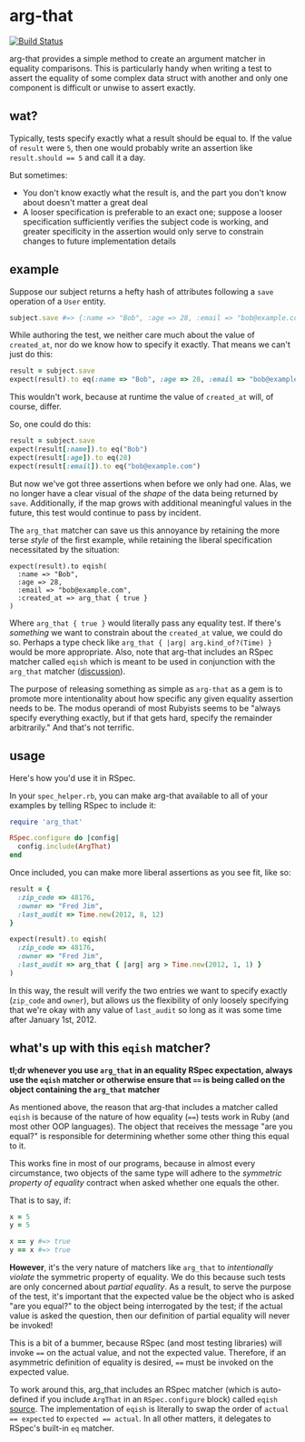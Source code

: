 # arg-that

[![Build Status](https://travis-ci.org/testdouble/arg-that.png?branch=master)](https://travis-ci.org/testdouble/arg-that)

arg-that provides a simple method to create an argument matcher in equality comparisons. This is particularly handy when writing a test to assert the equality of some complex data struct with another and only one component is difficult or unwise to assert exactly.

## wat?

Typically, tests specify exactly what a result should be equal to. If the value of `result` were `5`, then one would probably write an assertion like `result.should == 5` and call it a day.

But sometimes:

* You don't know exactly what the result is, and the part you don't know about doesn't matter a great deal
* A looser specification is preferable to an exact one; suppose a looser specification sufficiently verifies the subject code is working, and greater specificity in the assertion would only serve to constrain changes to future implementation details

## example

Suppose our subject returns a hefty hash of attributes following a `save` operation of a `User` entity.

``` ruby
subject.save #=> {:name => "Bob", :age => 28, :email => "bob@example.com" :created_at => 2013-07-18 21:40:58 -0400}
```

While authoring the test, we neither care much about the value of `created_at`, nor do we know how to specify it exactly. That means we can't just do this:

``` ruby
result = subject.save
expect(result).to eq(:name => "Bob", :age => 28, :email => "bob@example.com" :created_at => Time.new(2013,7,18,21,40,58,"-04:00"))
```

This wouldn't work, because at runtime the value of `created_at` will, of course, differ.

So, one could do this:

``` ruby
result = subject.save
expect(result[:name]).to eq("Bob")
expect(result[:age]).to eq(28)
expect(result[:email]).to eq("bob@example.com")
```

But now we've got three assertions when before we only had one. Alas, we no longer have a clear visual of the *shape* of the data being returned by `save`. Additionally, if the map grows with additional meaningful values in the future, this test would continue to pass by incident.

The `arg_that` matcher can save us this annoyance by retaining the more terse *style* of the first example, while retaining the liberal specification necessitated by the situation:

```
expect(result).to eqish(
  :name => "Bob",
  :age => 28,
  :email => "bob@example.com",
  :created_at => arg_that { true }
)
```

Where `arg_that { true }` would literally pass any equality test. If there's *something* we want to constrain about the `created_at` value, we could do so. Perhaps a type check like `arg_that { |arg| arg.kind_of?(Time) }` would be more appropriate. Also, note that arg-that includes an RSpec matcher called `eqish` which is meant to be used in conjunction with the `arg_that` matcher ([discussion](https://github.com/testdouble/arg-that#whats-up-with-this-eqish-matcher)).

The purpose of releasing something as simple as `arg-that` as a gem is to promote more intentionality about how specific any given equality assertion needs to be. The modus operandi of most Rubyists seems to be "always specify everything exactly, but if that gets hard, specify the remainder arbitrarily." And that's not terrific.

## usage

Here's how you'd use it in RSpec.

In your `spec_helper.rb`, you can make arg-that available to all of your examples by telling RSpec to include it:

``` ruby
require 'arg_that'

RSpec.configure do |config|
  config.include(ArgThat)
end
```

Once included, you can make more liberal assertions as you see fit, like so:

``` ruby
result = {
  :zip_code => 48176,
  :owner => "Fred Jim",
  :last_audit => Time.new(2012, 8, 12)
}

expect(result).to eqish(
  :zip_code => 48176,
  :owner => "Fred Jim",
  :last_audit => arg_that { |arg| arg > Time.new(2012, 1, 1) }
)
```

In this way, the result will verify the two entries we want to specify exactly (`zip_code` and `owner`), but allows us the flexibility of only loosely specifying that we're okay with any value of `last_audit` so long as it was some time after January 1st, 2012.

## what's up with this `eqish` matcher?

**tl;dr whenever you use `arg_that` in an equality RSpec expectation, always use the `eqish` matcher or otherwise ensure that `==` is being called on the object containing the `arg_that` matcher**

As mentioned above, the reason that arg-that includes a matcher called `eqish` is because of the nature of how equality (`==`) tests work in Ruby (and most other OOP languages). The object that receives the message "are you equal?" is responsible for determining whether some other thing this equal to it.

This works fine in most of our programs, because in almost every circumstance, two objects of the same type will adhere to the *symmetric property of equality* contract when asked whether one equals the other.

That is to say, if:

``` ruby
x = 5
y = 5

x == y #=> true
y == x #=> true
```

**However**, it's the very nature of matchers like `arg_that` to *intentionally violate* the symmetric property of equality. We do this because such tests are only concerned about *partial equality*. As a result, to serve the purpose of the test, it's important that the expected value be the object who is asked "are you equal?" to the object being interrogated by the test; if the actual value is asked the question, then our definition of partial equality will never be invoked!

This is a bit of a bummer, because RSpec (and most testing libraries) will invoke `==` on the actual value, and not the expected value. Therefore, if an asymmetric definition of equality is desired, `==` must be invoked on the expected value.

To work around this, arg_that includes an RSpec matcher (which is auto-defined if you include `ArgThat` in an `RSpec.configure` block) called `eqish` [source](https://github.com/testdouble/arg-that/blob/master/lib/arg_that/eqish.rb). The implementation of `eqish` is literally to swap the order of `actual == expected` to `expected == actual`. In all other matters, it delegates to RSpec's built-in `eq` matcher.

